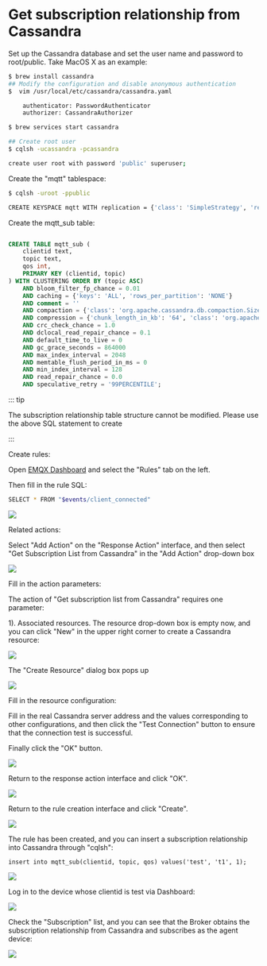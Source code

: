 # Get subscription relationship from Cassandra

Set up the Cassandra database and set the user name and password to root/public. Take MacOS X as an example:
```bash
$ brew install cassandra
## Modify the configuration and disable anonymous authentication
$  vim /usr/local/etc/cassandra/cassandra.yaml

    authenticator: PasswordAuthenticator
    authorizer: CassandraAuthorizer

$ brew services start cassandra

## Create root user
$ cqlsh -ucassandra -pcassandra

create user root with password 'public' superuser;
```

Create the "mqtt" tablespace:
```bash
$ cqlsh -uroot -ppublic

CREATE KEYSPACE mqtt WITH replication = {'class': 'SimpleStrategy', 'replication_factor': '1'}  AND durable_writes = true;
```

Create the mqtt_sub table:

```sql

CREATE TABLE mqtt_sub (
    clientid text,
    topic text,
    qos int,
    PRIMARY KEY (clientid, topic)
) WITH CLUSTERING ORDER BY (topic ASC)
    AND bloom_filter_fp_chance = 0.01
    AND caching = {'keys': 'ALL', 'rows_per_partition': 'NONE'}
    AND comment = ''
    AND compaction = {'class': 'org.apache.cassandra.db.compaction.SizeTieredCompactionStrategy', 'max_threshold': '32', 'min_threshold': '4'}
    AND compression = {'chunk_length_in_kb': '64', 'class': 'org.apache.cassandra.io.compress.LZ4Compressor'}
    AND crc_check_chance = 1.0
    AND dclocal_read_repair_chance = 0.1
    AND default_time_to_live = 0
    AND gc_grace_seconds = 864000
    AND max_index_interval = 2048
    AND memtable_flush_period_in_ms = 0
    AND min_index_interval = 128
    AND read_repair_chance = 0.0
    AND speculative_retry = '99PERCENTILE';

```

::: tip

The subscription relationship table structure cannot be modified. Please use the above SQL statement to create

:::

Create rules:

Open [EMQX Dashboard](http://127.0.0.1:18083/#/rules) and select the "Rules" tab on the left.

Then fill in the rule SQL:

```bash
SELECT * FROM "$events/client_connected"
```

![](./assets/rule-engine/cass_sub_01.png)

Related actions:

Select "Add Action" on the "Response Action" interface, and then select "Get Subscription List from Cassandra" in the "Add Action" drop-down box

![](./assets/rule-engine/cass_sub_02.png)

Fill in the action parameters:

The action of "Get subscription list from Cassandra" requires one parameter:

1). Associated resources. The resource drop-down box is empty now, and you can click "New" in the upper right corner to create a Cassandra resource:

![](./assets/rule-engine/cass_sub_03.png)

The "Create Resource" dialog box pops up

![](./assets/rule-engine/cass_sub_04.png)

Fill in the resource configuration:

Fill in the real Cassandra server address and the values corresponding to other configurations, and then click the "Test Connection" button to ensure that the connection test is successful.

Finally click the "OK" button.

![](./assets/rule-engine/cass_sub_05.png)

Return to the response action interface and click "OK".

![](./assets/rule-engine/cass_sub_06.png)

Return to the rule creation interface and click "Create".

![](./assets/rule-engine/cass_sub_07.png)

The rule has been created, and you can insert a subscription relationship into Cassandra through "cqlsh":

```
insert into mqtt_sub(clientid, topic, qos) values('test', 't1', 1);
```

![](./assets/rule-engine/cass_sub_08.png)

Log in to the device whose clientid is test via Dashboard:

![](./assets/rule-engine/cass_sub_09.png)

Check the "Subscription" list, and you can see that the Broker obtains the subscription relationship from Cassandra and subscribes as the agent device:

![](./assets/rule-engine/cass_sub_10.png)
